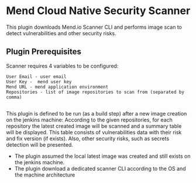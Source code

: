 # Mend Cloud Native Security Scanner #

This plugin downloads Mend.io Scanner CLI and performs image scan to detect vulnerabilities and other security risks. 


## Plugin Prerequisites ##

Scanner requires 4 variables to be configured:
 ```
 User Email - user email
 User Key -  mend user key
 Mend URL - mend application environment
 Repositories - list of image repositories to scan from (separated by comma)
 ```

##

This plugin is defined to be run (as a build step) after a new image creation on the jenkins machine:
According to the given repositories, for each repository the latest created image will be scanned and a summary table will be displayed. 
This table consists of vulnerabilities data with their risk and fix version (if exists). 
Also, other security risks, such as secrets detection will be presented.

* The plugin assumed the local latest image was created and still exists on the jenkins machine.
* The plugin download a dedicated scanner CLI according to the OS and the machine architecture

